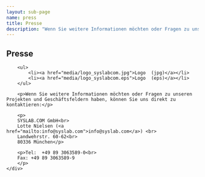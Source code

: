 ```yaml
---
layout: sub-page
name: press
title: Presse
description: "Wenn Sie weitere Informationen möchten oder Fragen zu unseren Projekten und Geschäftsfeldern haben, können Sie uns direkt zu kontaktieren."
---
```


<section id="press">
    <div class="container">
        <h1>Presse</h1>
        
        <ul>
            <li><a href="media/logo_syslabcom.jpg">Logo  (jpg)</a></li>
            <li><a href="media/logo_syslabcom.eps">Logo  (eps)</a></li>
        </ul>
        
        <p>Wenn Sie weitere Informationen möchten oder Fragen zu unseren Projekten und Geschäftsfeldern haben, können Sie uns direkt zu kontaktieren:</p>

        <p>
        SYSLAB.COM GmbH<br>
        Lotte Nielsen (<a href="mailto:info@syslab.com">info@syslab.com</a>) <br>
        Landwehrstr. 60-62<br>
        80336 München</p>

        <p>Tel:  +49 89 3063589-0<br>
        Fax: +49 89 3063589-9
        </p>
    </div>
</section>
